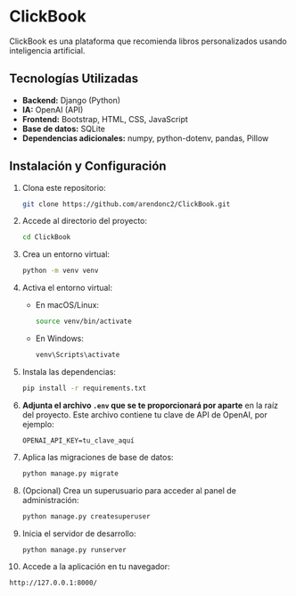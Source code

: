 # ClickBook

ClickBook es una plataforma que recomienda libros personalizados usando inteligencia artificial.

## Tecnologías Utilizadas

- **Backend:** Django (Python)
- **IA:** OpenAI (API)
- **Frontend:** Bootstrap, HTML, CSS, JavaScript
- **Base de datos:** SQLite
- **Dependencias adicionales:** numpy, python-dotenv, pandas, Pillow

## Instalación y Configuración

1. Clona este repositorio:
   ```bash
   git clone https://github.com/arendonc2/ClickBook.git
   ```

2. Accede al directorio del proyecto:
   ```bash
   cd ClickBook
   ```

3. Crea un entorno virtual:
   ```bash
   python -m venv venv
   ```

4. Activa el entorno virtual:
   - En macOS/Linux:
     ```bash
     source venv/bin/activate
     ```
   - En Windows:
     ```bash
     venv\Scripts\activate
     ```

5. Instala las dependencias:
   ```bash
   pip install -r requirements.txt
   ```

6. **Adjunta el archivo `.env` que se te proporcionará por aparte** en la raíz del proyecto. Este archivo contiene tu clave de API de OpenAI, por ejemplo:
   ```env
   OPENAI_API_KEY=tu_clave_aquí
   ```

7. Aplica las migraciones de base de datos:
   ```bash
   python manage.py migrate
   ```

8. (Opcional) Crea un superusuario para acceder al panel de administración:
   ```bash
   python manage.py createsuperuser
   ```

9. Inicia el servidor de desarrollo:
   ```bash
   python manage.py runserver
   ```

10. Accede a la aplicación en tu navegador:
   ```
   http://127.0.0.1:8000/
   ```

